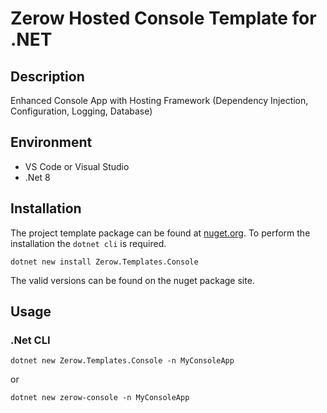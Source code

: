 # Zerow Hosted Console Template for .NET

## Description

Enhanced Console App with Hosting Framework (Dependency Injection, Configuration, Logging, Database)

## Environment

* VS Code or Visual Studio
* .Net 8

## Installation

The project template package can be found at [nuget.org](https://www.nuget.org/packages/Zerow.Templates.Console "An enhanced dotnet console template"). To perform the installation the `dotnet cli` is required.

```shell
dotnet new install Zerow.Templates.Console
```

The valid versions can be found on the nuget package site.

## Usage

### .Net CLI

```shell
dotnet new Zerow.Templates.Console -n MyConsoleApp
```

or

```shell
dotnet new zerow-console -n MyConsoleApp
```
